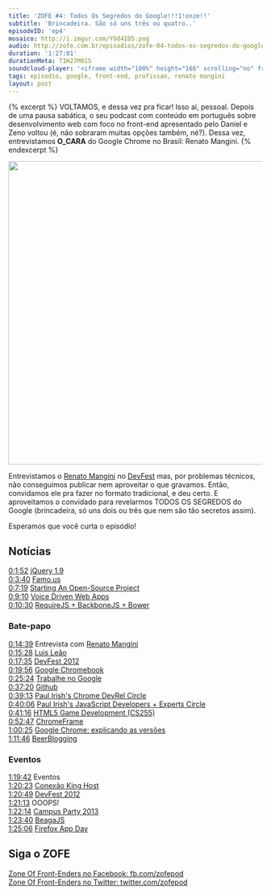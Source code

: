 ```yaml
---
title: 'ZOFE #4: Todos Os Segredos do Google!!!1!onze!!'
subtitle: 'Brincadeira. São só uns três ou quatro..'
episodeID: 'ep4'
mosaico: http://i.imgur.com/YOd4ID5.png
audio: http://zofe.com.br/episodios/zofe-04-todos-os-segredos-do-google
duration: '1:27:01'
durationMeta: T1H27M01S
soundcloud-player: '<iframe width="100%" height="166" scrolling="no" frameborder="no" src="https://w.soundcloud.com/player/?url=https%3A//api.soundcloud.com/tracks/155518025%3Fsecret_token%3Ds-dnxS0&amp;color=ff5500&amp;auto_play=false&amp;hide_related=true&amp;show_artwork=true&amp;show_comments=false&amp;show_user=false&amp;show_reposts=false"></iframe>'
tags: episodio, google, front-end, profissao, renato mangini
layout: post
---
```


{% excerpt %}
VOLTAMOS, e dessa vez pra ficar! Isso aí, pessoal. Depois de uma pausa sabática, o seu podcast com conteúdo em português sobre desenvolvimento web com foco no front-end apresentado pelo Daniel e Zeno voltou (é, não sobraram muitas opções também, né?). Dessa vez, entrevistamos **O_CARA** do Google Chrome no Brasil: Renato Mangini.
{% endexcerpt %}

<img title="Mosaico - Episódio 5 - Todos Os Segredos do Google!!!1!onze!!" src="http://i.imgur.com/YOd4ID5.png" class="mosaico" alt="" width="600" height="600">

Entrevistamos o [Renato Mangini](https://plus.google.com/102180419759627664875/posts) no [DevFest](http://devfest.com.br) mas, por problemas técnicos, não conseguimos publicar nem aproveitar o que gravamos. Então, convidamos ele pra fazer no formato tradicional, e deu certo. E aproveitamos o convidado para revelarmos TODOS OS SEGREDOS do Google (brincadeira, só uns dois ou três que nem são tão secretos assim).

Esperamos que você curta o episódio!

## Notícias

[0:1:52](#t=0:1:52) [jQuery 1.9](http://jquery.com/)<br>
[0:3:40](#t=0:3:40) [Famo.us](http://famo.us/)<br>
[0:7:19](#t=0:7:19) [Starting An Open-Source Project](http://coding.smashingmagazine.com/2013/01/03/starting-open-source-project/)<br>
[0:9:10](#t=0:9:10) [Voice Driven Web Apps](http://updates.html5rocks.com/2013/01/Voice-Driven-Web-Apps-Introduction-to-the-Web-Speech-API)<br>
[0:10:30](#t=0:10:30) [RequireJS + BackboneJS + Bower](http://net.tutsplus.com/tutorials/javascript-ajax/a-requirejs-backbone-and-bower-starter-template/)<br>

### Bate-papo

[0:14:39](#t=0:14:39) Entrevista com [Renato Mangini](https://plus.google.com/102180419759627664875/posts)<br>
[0:15:28](#t=0:15:28) [Luis Leão](http://twitter.com/luisleao)<br>
[0:17:35](#t=0:17:35) [DevFest 2012](http://devfest.com.br/)<br>
[0:19:56](#t=0:19:56) [Google Chromebook](http://google.com/chromebook/)<br>
[0:25:24](#t=0:25:24) [Trabalhe no Google](http://google.com/jobs/)<br>
[0:37:20](#t=0:37:20) [Github](http://github.com/)<br>
[0:39:13](#t=0:39:13) [Paul Irish's Chrome DevRel Circle](https://plus.google.com/113127438179392830442/posts/G1GxKUD2Tc4)<br>
[0:40:06](#t=0:40:06) [Paul Irish's JavaScript Developers + Experts Circle](https://plus.google.com/113127438179392830442/posts/T2VqiobsvLF)<br>
[0:41:16](#t=0:41:16) [HTML5 Game Development (CS255)](http://www.udacity.com/overview/Course/cs255/)<br>
[0:52:47](#t=0:52:47) [ChromeFrame](http://www.google.com/chromeframe)<br>
[1:00:25](#t=1:00:25) [Google Chrome: explicando as versões](http://google.com/chrome/)<br>
[1:11:46](#t=1:11:46) [BeerBlogging](http://beerblogging.org/)<br>

### Eventos

[1:19:42](#t=1:19:42) Eventos<br>
[1:20:23](#t=1:20:23) [Conexão King Host](http://conexaokinghost.com.br/)<br>
[1:20:49](#t=1:20:49) [DevFest 2012](http://devfest.com.br/)<br>
[1:21:13](#t=1:21:13) OOOPS!<br>
[1:22:14](#t=1:22:14) [Campus Party 2013](http://www.campus-party.com.br/2013/)<br>
[1:23:40](#t=1:23:40) [BeagaJS](http://www.beagajs.com.br/)<br>
[1:25:06](#t=1:25:06) [Firefox App Day](http://firefoxosappdays-saopaulo.eventbrite.com/)<br>


## Siga o ZOFE

[Zone Of Front-Enders no Facebook: fb.com/zofepod](http://fb.com/zofepod/ "ZOFE no Facebook: fb.com/zofepod")<br>
[Zone Of Front-Enders no Twitter: twitter.com/zofepod](http://twitter.com/zofepod/ "ZOFE no Twitter")<br>
